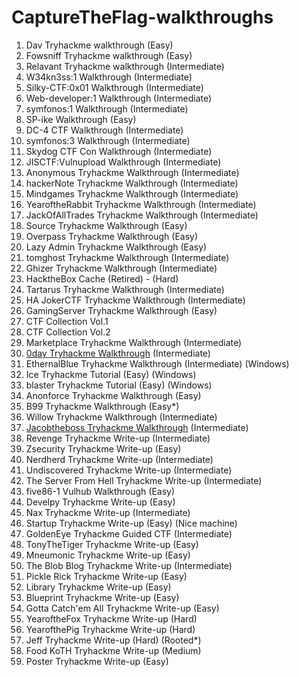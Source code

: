 # CaptureTheFlag-walkthroughs

1) Dav Tryhackme walkthrough (Easy)
2) Fowsniff Tryhackme walkthrough (Easy)
3) Relavant Tryhackme walkthrough (Intermediate)
4) W34kn3ss:1 Walkthrough (Intermediate)
5) Silky-CTF:0x01 Walkthrough (Intermediate)
6) Web-developer:1 Walkthrough (Intermediate)
7) symfonos:1 Walkthrough (Intermediate)
8) SP-ike Walkthrough (Easy)
9) DC-4 CTF Walkthrough (Intermediate)
10) symfonos:3 Walkthrough (Intermediate)
11) Skydog CTF Con Walkthrough (Intermediate)
12) JISCTF:Vulnupload Walkthrough (Intermediate)
13) Anonymous Tryhackme Walkthrough (Intermediate)
14) hackerNote Tryhackme Walkthrough (Intermediate)
15) Mindgames Tryhackme Walkthrough (Intermediate)
16) YearoftheRabbit Tryhackme Walkthrough (Intermediate)
17) JackOfAllTrades Tryhackme Walkthrough (Intermediate)
18) Source Tryhackme Walkthrough (Easy)
19) Overpass Tryhackme Walkthrough (Easy)
20) Lazy Admin Tryhackme Walkthrough (Easy)
21) tomghost Tryhackme Walkthrough (Intermediate)
22) Ghizer Tryhackme Walkthrough (Intermediate)
23) HacktheBox Cache (Retired) - (Hard)
24) Tartarus Tryhackme Walkthrough (Intermediate)
25) HA JokerCTF Tryhackme Walkthrough (Intermediate)
26) GamingServer Tryhackme Walkthrough (Easy)
27) CTF Collection Vol.1
28) CTF Collection Vol.2
29) Marketplace Tryhackme Walkthrough (Intermediate)
30) [0day Tryhackme Walkthrough](https://akshaydeepakshinde.medium.com/0day-tryhackme-walkthrough-ace69e57f2f9) (Intermediate)
31) EthernalBlue Tryhackme Walkthrough (Intermediate) (Windows)
32) Ice Tryhackme Tutorial (Easy) (Windows)
33) blaster Tryhackme Tutorial (Easy) (Windows)
34) Anonforce Tryhackme Walkthrough (Easy)
35) B99 Tryhackme Walkthrough (Easy*)
36) Willow Tryhackme Walkthrough (Intermediate)
37) [Jacobtheboss Tryhackme Walkthrough](https://akshaydeepakshinde.medium.com/jacobtheboss-tryhackme-walkthrough-e205d77be719) (Intermediate)
38) Revenge Tryhackme Write-up (Intermediate)
39) Zsecurity Tryhackme  Write-up (Easy)
40) Nerdherd Tryhackme Write-up (Intermediate)
41) Undiscovered Tryhackme Write-up (Intermediate)
42) The Server From Hell Tryhackme Write-up (Intermediate)
43) five86-1 Vulhub Walkthrough (Easy)
44) Develpy Tryhackme Write-up (Easy) 
45) Nax Tryhackme Write-up (Intermediate)
46) Startup Tryhackme Write-up (Easy) (Nice machine)
47) GoldenEye Tryhackme Guided CTF (Intermediate)
48) TonyTheTiger Tryhackme Write-up (Easy)
49) Mneumonic Tryhackme Write-up (Easy)
50) The Blob Blog Tryhackme Write-up (Intermediate)
51) Pickle Rick Tryhackme Write-up (Easy)
52) Library Tryhackme Write-up (Easy)
53) Blueprint Tryhackme Write-up (Easy)
54) Gotta Catch'em All Tryhackme Write-up (Easy)
55) YearoftheFox Tryhackme Write-up (Hard)
56) YearofthePig Tryhackme Write-up (Hard)
57) Jeff Tryhackme Write-up (Hard) (Rooted*)
58) Food KoTH Tryhackme Write-up (Medium) 
59) Poster Tryhackme Write-up (Easy)
